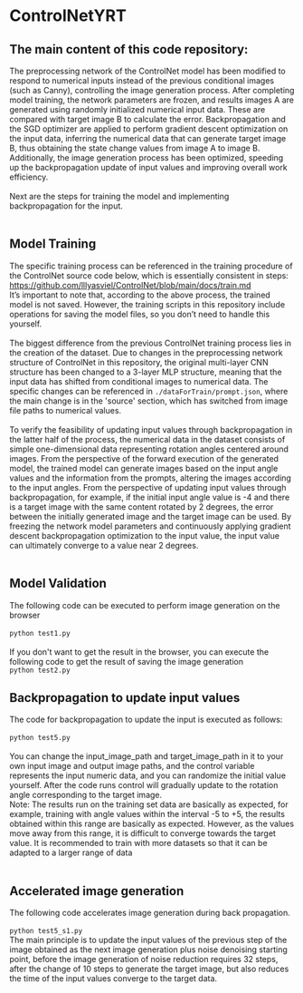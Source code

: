 # ControlNetYRT
The main content of this code repository:
---
The preprocessing network of the ControlNet model has been modified to respond to numerical inputs instead of the previous conditional images (such as Canny), controlling the image generation process. After completing model training, the network parameters are frozen, and results images A are generated using randomly initialized numerical input data. These are compared with target image B to calculate the error. Backpropagation and the SGD optimizer are applied to perform gradient descent optimization on the input data, inferring the numerical data that can generate target image B, thus obtaining the state change values from image A to image B. Additionally, the image generation process has been optimized, speeding up the backpropagation update of input values and improving overall work efficiency.<br>
<br>
Next are the steps for training the model and implementing backpropagation for the input.<br>
<br>
## Model Training
The specific training process can be referenced in the training procedure of the ControlNet source code below, which is essentially consistent in steps:<br>
https://github.com/lllyasviel/ControlNet/blob/main/docs/train.md<br>
It’s important to note that, according to the above process, the trained model is not saved. However, the training scripts in this repository include operations for saving the model files, so you don’t need to handle this yourself.<br>
<br>
The biggest difference from the previous ControlNet training process lies in the creation of the dataset. Due to changes in the preprocessing network structure of ControlNet in this repository, the original multi-layer CNN structure has been changed to a 3-layer MLP structure, meaning that the input data has shifted from conditional images to numerical data. The specific changes can be referenced in `./dataForTrain/prompt.json`, where the main change is in the 'source' section, which has switched from image file paths to numerical values.<br>
<br>
To verify the feasibility of updating input values through backpropagation in the latter half of the process, the numerical data in the dataset consists of simple one-dimensional data representing rotation angles centered around images. From the perspective of the forward execution of the generated model, the trained model can generate images based on the input angle values and the information from the prompts, altering the images according to the input angles. From the perspective of updating input values through backpropagation, for example, if the initial input angle value is -4 and there is a target image with the same content rotated by 2 degrees, the error between the initially generated image and the target image can be used. By freezing the network model parameters and continuously applying gradient descent backpropagation optimization to the input value, the input value can ultimately converge to a value near 2 degrees.<br>
<br>

## Model Validation
The following code can be executed to perform image generation on the browser<br>
<br>
`python test1.py`<br>
<br>
If you don't want to get the result in the browser, you can execute the following code to get the result of saving the image generation<br>
`python test2.py`<br>

## Backpropagation to update input values
The code for backpropagation to update the input is executed as follows:<br>
<br>
`python test5.py`<br>
<br>
You can change the input_image_path and target_image_path in it to your own input image and output image paths, and the control variable represents the input numeric data, and you can randomize the initial value yourself. After the code runs control will gradually update to the rotation angle corresponding to the target image.<br>
Note: The results run on the training set data are basically as expected, for example, training with angle values within the interval -5 to +5, the results obtained within this range are basically as expected. However, as the values move away from this range, it is difficult to converge towards the target value. It is recommended to train with more datasets so that it can be adapted to a larger range of data<br>
<br>

## Accelerated image generation
The following code accelerates image generation during back propagation.<br>
<br>
`python test5_s1.py`<br>
The main principle is to update the input values of the previous step of the image obtained as the next image generation plus noise denoising starting point, before the image generation of noise reduction requires 32 steps, after the change of 10 steps to generate the target image, but also reduces the time of the input values converge to the target data.<br>


